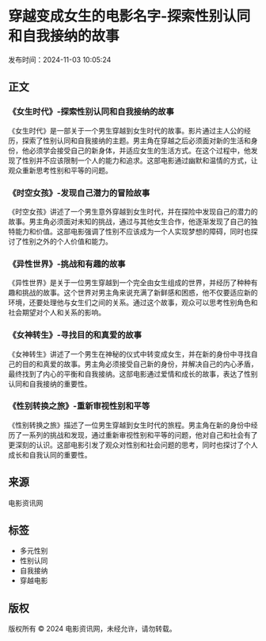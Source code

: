 # 穿越变成女生的电影名字-探索性别认同和自我接纳的故事

发布时间：2024-11-03 10:05:24

## 正文

### 《女生时代》-探索性别认同和自我接纳的故事

《女生时代》是一部关于一个男生穿越到女生时代的故事。影片通过主人公的经历，探索了性别认同和自我接纳的主题。男主角在穿越之后必须面对新的生活和身份，他必须学会接受自己的新身体，并适应女生的生活方式。在这个过程中，他发现了性别并不应该限制一个人的能力和追求。这部电影通过幽默和温情的方式，让观众重新思考性别和平等的问题。

### 《时空女孩》-发现自己潜力的冒险故事

《时空女孩》讲述了一个男生意外穿越到女生时代，并在探险中发现自己的潜力的故事。男主角必须面对未知的挑战，通过与其他女生合作，他逐渐发现了自己的独特能力和价值。这部电影强调了性别不应该成为一个人实现梦想的障碍，同时也探讨了性别之外的个人价值和能力。

### 《异性世界》-挑战和有趣的故事

《异性世界》是关于一位男生穿越到一个完全由女生组成的世界，并经历了种种有趣和挑战的故事。这个世界对男主角来说充满了新鲜感和困惑，他不仅要适应新的环境，还要处理他与女生们之间的关系。通过这个故事，观众可以思考性别角色和社会期望对个人和关系的影响。

### 《女神转生》-寻找目的和真爱的故事

《女神转生》讲述了一个男生在神秘的仪式中转变成女生，并在新的身份中寻找自己的目的和真爱的故事。男主角必须接受自己新的身份，并解决自己的内心矛盾，最终找到了内心的平衡和自我接纳。这部电影通过爱情和成长的故事，表达了性别认同和自我接纳的重要性。

### 《性别转换之旅》-重新审视性别和平等

《性别转换之旅》描述了一位男生穿越到女生时代的旅程。男主角在新的身份中经历了一系列的挑战和发现，通过重新审视性别和平等的问题，他对自己和社会有了更深刻的认识。这部电影引发了观众对性别和社会问题的思考，同时也探讨了个人成长和自我认同的重要性。

## 来源

电影资讯网

## 标签

- 多元性别
- 性别认同
- 自我接纳
- 穿越电影

## 版权

版权所有 © 2024 电影资讯网，未经允许，请勿转载。